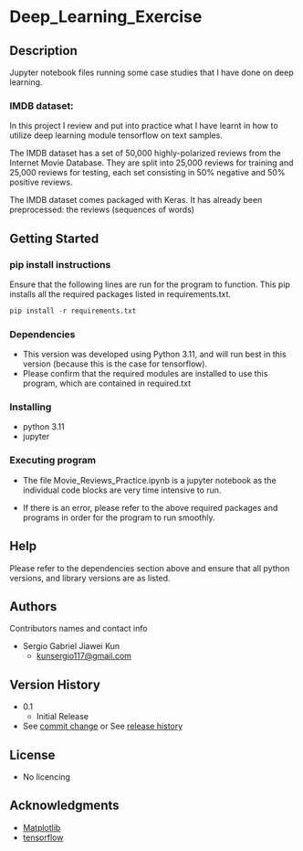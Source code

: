 # Deep_Learning_Exercise

## Description
Jupyter notebook files running some case studies that I have done on deep learning.

### 

### IMDB dataset: 
In this project I review and put into practice what I have learnt in how to utilize deep learning module tensorflow on text samples.

The IMDB dataset has a set of 50,000 highly-polarized reviews from the Internet Movie Database. They are split into 25,000 reviews for training and 25,000 reviews for testing, each set consisting in 50% negative and 50% positive reviews.

The IMDB dataset comes packaged with Keras. It has already been preprocessed: the reviews (sequences of words)


## Getting Started
### pip install instructions
Ensure that the following lines are run for the program to function.
This pip installs all the required packages listed in requirements.txt.
```python
pip install -r requirements.txt
```

### Dependencies

* This version was developed using Python 3.11, and will run best in this version (because this is the case for tensorflow).
* Please confirm that the required modules are installed to use this program, which are contained in required.txt

### Installing

* python 3.11
* jupyter

### Executing program
* The file Movie_Reviews_Practice.ipynb is a jupyter notebook as the individual code blocks are very time intensive to run.

* If there is an error, please refer to the above required packages and programs in order for the program to run smoothly.

## Help

Please refer to the dependencies section above and ensure that all python versions, and library versions are as listed.

## Authors

Contributors names and contact info
* Sergio Gabriel Jiawei Kun
  * kunsergio117@gmail.com

## Version History
* 0.1
    * Initial Release
* See [commit change]() or See [release history]()

## License
* No licencing
## Acknowledgments
* [Matplotlib](https://matplotlib.org/stable/tutorials/pyplot.html)
* [tensorflow](https://www.tensorflow.org/api_docs/python/tf/all_symbols)
